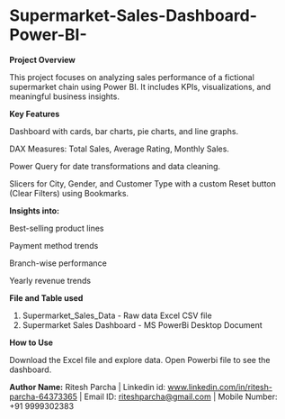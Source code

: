 # Supermarket-Sales-Dashboard-Power-BI-

**Project Overview**

This project focuses on analyzing sales performance of a fictional supermarket chain using Power BI. It includes KPIs, visualizations, and meaningful business insights.

**Key Features**

Dashboard with cards, bar charts, pie charts, and line graphs.

DAX Measures: Total Sales, Average Rating, Monthly Sales.

Power Query for date transformations and data cleaning.

Slicers for City, Gender, and Customer Type with a custom Reset button (Clear Filters) using Bookmarks.

**Insights into:**

Best-selling product lines

Payment method trends

Branch-wise performance

Yearly revenue trends

**File and Table used**

1. Supermarket_Sales_Data - Raw data Excel CSV file
2. Supermarket Sales Dashboard - MS PowerBi Desktop Document

**How to Use**

Download the Excel file and explore data.
Open Powerbi file to see the dashboard. 

**Author Name:** Ritesh Parcha | Linkedin id: www.linkedin.com/in/ritesh-parcha-64373365 | Email ID: riteshparcha@gmail.com | Mobile Number: +91 9999302383
